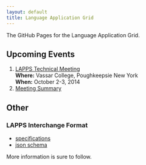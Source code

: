 ```yaml
---
layout: default
title: Language Application Grid
---
```


The GitHub Pages for the Language Application Grid.

## Upcoming Events

1. <a href="TechMeeting2014-10-02.html">LAPPS Technical Meeting</a><br/>
**Where:** Vassar College, Poughkeepsie New York<br/>
**When:** October 2-3, 2014
1. [Meeting Summary](Summary2014-10-03.html)

## Other

### LAPPS Interchange Format

* [specifications](interchange/index.html)
* [json schema](http://vocab.lappsgrid.org/schema/lif-schema.json)

More information is sure to follow.
